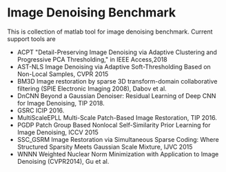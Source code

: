 # Image Denoising Benchmark

This is collection of matlab tool for image denoising benchmark. Current support tools are

- ACPT
    "Detail-Preserving Image Denoising via Adaptive Clustering and Progressive PCA Thresholding," in IEEE Access,2018
- AST-NLS
    Image Denoising via Adaptive Soft-Thresholding Based on Non-Local Samples, CVPR 2015
- BM3D 
    Image restoration by sparse 3D transform-domain collaborative filtering (SPIE Electronic Imaging 2008), Dabov et al.
- DnCNN
    Beyond a Gaussian Denoiser: Residual Learning of Deep CNN for Image Denoising, TIP 2018. 
- GSRC
    ICIP 2016. 
- MultiScaleEPLL
    Multi-Scale Patch-Based Image Restoration, TIP 2016. 
- PGDP
    Patch Group Based Nonlocal Self-Similarity Prior Learning for Image Denoising, ICCV 2015
- SSC_GSRM
    Image Restoration via Simultaneous Sparse Coding: Where Structured Sparsity Meets Gaussian Scale Mixture, IJVC 2015
- WNNN
    Weighted Nuclear Norm Minimization with Application to Image Denoising (CVPR2014), Gu et al.
